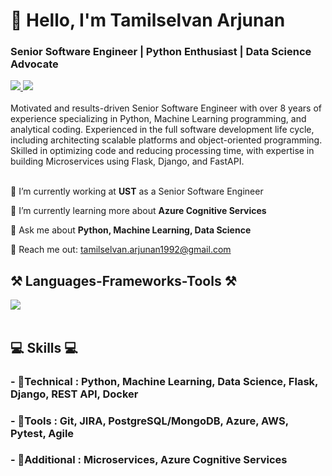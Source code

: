 <h1 align="left">👋 Hello, I'm Tamilselvan Arjunan</h1>
<h3 align="left">Senior Software Engineer | Python Enthusiast | Data Science Advocate</h3>


<div align="left"> 
  <a href="mailto:tamilselvan.arjunan1992@gmail.com" target="_blank">
    <img src="https://img.shields.io/badge/Gmail-D14836?style=for-the-badge&logo=gmail&logoColor=white" target="_blank" />
  </a> 
  <a href="https://www.linkedin.com/in/tamilselvanarjunan/" target="_blank">
    <img src="https://img.shields.io/badge/LinkedIn-0077B5?style=for-the-badge&logo=linkedin&logoColor=white" target="_blank" />
  </a>
</div>

<br> 
Motivated and results-driven Senior Software Engineer with over 8 years of experience specializing in Python, Machine Learning programming, and analytical coding. Experienced in the full software development life cycle, including architecting scalable platforms and object-oriented programming.
Skilled in optimizing code and reducing processing time, with expertise in building Microservices using Flask, Django, and FastAPI. <br>

<br> 

<div align="left">
 
 🔭 I’m currently working at **UST** as a Senior Software Engineer
 
 🌱 I’m currently learning more about **Azure Cognitive Services**

💬 Ask me about **Python, Machine Learning, Data Science**

📧 Reach me out: tamilselvan.arjunan1992@gmail.com

 </div>

<h2 align="left">⚒️ Languages-Frameworks-Tools ⚒️</h2>
<div align="left">
    <img src="https://skillicons.dev/icons?i=python,flask,django,azure,aws,git,postgresql,mongodb,docker,github,vscode" /><br>
</div>

<br/>

<div align="left">
    <h2 align="left">💻 Skills 💻</h2>
        <h3>- 📕Technical : Python, Machine Learning, Data Science, Flask, Django, REST API, Docker</h3>
        <h3>- 📗Tools : Git, JIRA, PostgreSQL/MongoDB, Azure, AWS, Pytest, Agile</h3>
        <h3>- 📙Additional : Microservices, Azure Cognitive Services</h3>

 </div>

